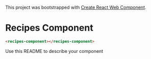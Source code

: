 This project was bootstrapped with [Create React Web Component](https://github.com/Silind-Software/create-react-web-component).

# Recipes Component
> 

```html
<recipes-component></recipes-component>
```

Use this README to describe your component